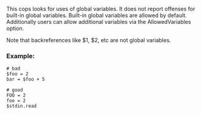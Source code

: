 This cops looks for uses of global variables.
It does not report offenses for built-in global variables.
Built-in global variables are allowed by default. Additionally
users can allow additional variables via the AllowedVariables option.

Note that backreferences like $1, $2, etc are not global variables.

### Example:
    # bad
    $foo = 2
    bar = $foo + 5

    # good
    FOO = 2
    foo = 2
    $stdin.read